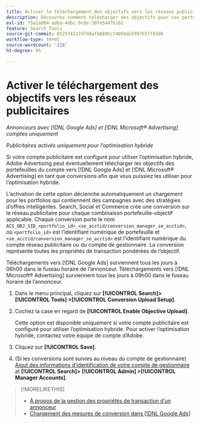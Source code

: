 ```yaml
---
title: Activer le téléchargement des objectifs vers les réseaux publicitaires
description: Découvrez comment télécharger des objectifs pour vos portefeuilles hybrides vers [!DNL Google Ads] et [!DNL Microsoft® Advertising].
exl-id: 75a1a804-ad6a-4dbc-9cde-30fe54476162
feature: Search Tools
source-git-commit: 052574217d7ddafb8895c74094da5997b5ff83db
workflow-type: tm+mt
source-wordcount: '218'
ht-degree: 0%

---
```


# Activer le téléchargement des objectifs vers les réseaux publicitaires

*Annonceurs avec [!DNL Google Ads] et [!DNL Microsoft® Advertising] comptes uniquement*

*Publicitaires activés uniquement pour l’optimisation hybride*

Si votre compte publicitaire est configuré pour utiliser l’optimisation hybride, Adobe Advertising peut éventuellement télécharger les objectifs des portefeuilles du compte vers [!DNL Google Ads] et [!DNL Microsoft® Advertising] en tant que conversions afin que vous puissiez les utiliser pour l’optimisation hybride.

L’activation de cette option déclenche automatiquement un chargement pour les portfolios qui contiennent des campagnes avec des stratégies d’offres intelligentes. Search, Social et Commerce crée une conversion sur le réseau publicitaire pour chaque combinaison portefeuille-objectif applicable. Chaque conversion porte le nom `ACS_OBJ_SID_<portfolio_id>_<se_acctid/conversion_manager_se_acctid>`, où `<portfolio_id>` est l’identifiant numérique de portefeuille et `<se_acctid/conversion_manager_se_acctid>` est l’identifiant numérique du compte réseau publicitaire ou du compte de gestionnaire. La conversion représente toutes les propriétés de transaction pondérées de l’objectif.

Téléchargements vers [!DNL Google Ads] surviennent tous les jours à 06h00 dans le fuseau horaire de l’annonceur. Téléchargements vers [!DNL Microsoft® Advertising] surviennent tous les jours à 09h00 dans le fuseau horaire de l’annonceur.

<!-- Note to self: Conversions tracked by Google Ads and by the Microsoft Advertising universal event tracking (UET) tag aren't re-uploaded to the ad networks. -->

1. Dans le menu principal, cliquez sur **[!UICONTROL Search]> [!UICONTROL Tools] >[!UICONTROL Conversion Upload Setup]**.

1. Cochez la case en regard de **[!UICONTROL Enable Objective Upload]**.

   Cette option est disponible uniquement si votre compte publicitaire est configuré pour utiliser l’optimisation hybride. Pour activer l’optimisation hybride, contactez votre équipe de compte d’Adobe.

1. Cliquez sur **[!UICONTROL Save]**.

1. (Si les conversions sont suivies au niveau du compte de gestionnaire) [Ajout des informations d’identification de votre compte de gestionnaire](/help/search-social-commerce/admin/manager-accounts.md) at **[!UICONTROL Search]> [!UICONTROL Admin] >[!UICONTROL Manager Accounts]**.

>[!MORELIKETHIS]
>
>* [À propos de la gestion des propriétés de transaction d’un annonceur](/help/search-social-commerce/admin/transaction-properties/transaction-property-about.md)
>* [Chargement des mesures de conversion dans [!DNL Google Ads]](conversion-metrics-upload-to-google.md)
